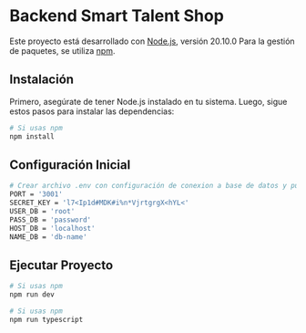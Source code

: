 # Backend Smart Talent Shop

Este proyecto está desarrollado con [Node.js](https://nodejs.org), versión 20.10.0 Para la gestión de paquetes, se utiliza [npm](https://www.npmjs.com/).

## Instalación

Primero, asegúrate de tener Node.js instalado en tu sistema. Luego, sigue estos pasos para instalar las dependencias:

```bash
# Si usas npm
npm install
```
## Configuración Inicial

```bash
# Crear archivo .env con configuración de conexion a base de datos y puerto de arranque de la aplicacion Ejemplo:
PORT = '3001'
SECRET_KEY = 'l7<Ip1d#MDK#i%n*VjrtgrgX<hYL<'
USER_DB = 'root'
PASS_DB = 'password'
HOST_DB = 'localhost'
NAME_DB = 'db-name'
```

## Ejecutar Proyecto

```bash
# Si usas npm
npm run dev
```

```bash
# Si usas npm
npm run typescript
```

